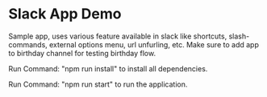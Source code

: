 # Slack App Demo

Sample app, uses various feature available in slack like shortcuts, slash-commands, external options menu, url unfurling, etc.
Make sure to add app to birthday channel for testing birthday flow.

Run Command: "npm run install" to install all dependencies.

Run Command:  "npm run start" to run the application.
